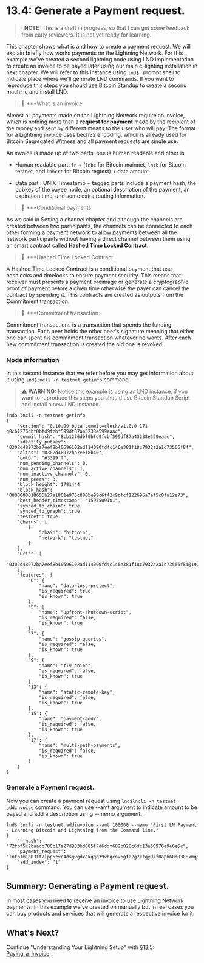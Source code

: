 
# 13.4: Generate a Payment request.

> :information_source: **NOTE:** This is a draft in progress, so that I can get some feedback from early reviewers. It is not yet ready for learning.

This chapter shows what is and how to create a payment request.  We will explain briefly how works payments on the Lightning Network.
For this example we've created a second lightning node using LND implementation to create an invoice to be payed later using our main c-lighting installation in next chapter.  We will refer to this instance using `lnd$ ` prompt shell to indicate place where we'll generate LND commands.   If you want to reproduce this steps you should use Bitcoin Standup to create a second machine and install LND.

> :book: ***What is an invoice

Almost all payments made on the Lightning Network require an invoice, which is nothing more than a **request for payment** made by the recipient of the money and sent by different means to the user who will pay.  The format for a Lightning invoice uses bech32 encoding, which is already used for Bitcoin Segregated Witness and all payment requests are single use.

An invoice is made up of two parts,  one is human readable and other is 

- Human readable part: `ln` + (`lnbc` for Bitcoin mainnet, `lntb` for Bitcoin testnet, and `lnbcrt` for Bitcoin regtest) + data amount
      
- Data part : UNIX Timestamp + tagged parts include a payment hash, the pubkey of the payee node, an optional description of the payment, an expiration time, and some extra routing information.

> :book: ***Conditional payments.

As we said in Setting a channel chapter and although the channels are created between two participants, the channels can be connected to each other forming a payment network to allow payments between all the network participants without having a direct channel between them using an smart contract called **Hashed Time Locked Contract**.

> :book: ***Hashed Time Locked Contract.

A Hashed Time Locked Contract is a conditional payment that use hashlocks and timelocks to ensure payment security. This means that receiver must presents a payment preimage or generate a cryptographic proof of payment before a given time otherwise the payer can cancel the contract by spending it.   This contracts are created as outputs from the Commitment transaction.

> :book: ***Commitment transaction.

Commitment transactions is a transaction that spends the funding transaction. Each peer holds the other peer's signature meaning that either one can spent his commitment transaction whatever he wants.  After each new commitment transaction is created the old one is revoked.

### Node information

In this second instance that we refer before you may get information about it using `lnd$lncli -n testnet getinfo` command.

> :warning: **WARNING:**   Notice this example is using an LND instance,   if you want to reproduce this steps you should use Bitcoin Standup Script and install a new LND instance.

```
lnd$ lncli -n testnet getinfo
{
    "version": "0.10.99-beta commit=clock/v1.0.0-171-g8cb1276dbf0bfd9fcbf599df87a43238e599eaac",
    "commit_hash": "8cb1276dbf0bfd9fcbf599df87a43238e599eaac",
    "identity_pubkey": "0302d48972ba7eef8b40696102ad114090fd4c146e381f18c7932a2a1d73566f84",
    "alias": "0302d48972ba7eef8b40",
    "color": "#3399ff",
    "num_pending_channels": 0,
    "num_active_channels": 1,
    "num_inactive_channels": 0,
    "num_peers": 3,
    "block_height": 1781444,
    "block_hash": "0000000018655b27a1801e976c800be99c6f42c9bfcf122695a7ef5c0fa12e73",
    "best_header_timestamp": "1595509101",
    "synced_to_chain": true,
    "synced_to_graph": true,
    "testnet": true,
    "chains": [
        {
            "chain": "bitcoin",
            "network": "testnet"
        }
    ],
    "uris": [
        "0302d48972ba7eef8b40696102ad114090fd4c146e381f18c7932a2a1d73566f84@192.168.0.22:9736"
    ],
    "features": {
        "0": {
            "name": "data-loss-protect",
            "is_required": true,
            "is_known": true
        },
        "5": {
            "name": "upfront-shutdown-script",
            "is_required": false,
            "is_known": true
        },
        "7": {
            "name": "gossip-queries",
            "is_required": false,
            "is_known": true
        },
        "9": {
            "name": "tlv-onion",
            "is_required": false,
            "is_known": true
        },
        "13": {
            "name": "static-remote-key",
            "is_required": false,
            "is_known": true
        },
        "15": {
            "name": "payment-addr",
            "is_required": false,
            "is_known": true
        },
        "17": {
            "name": "multi-path-payments",
            "is_required": false,
            "is_known": true
        }
    }
}
```

### Generate a Payment request.

Now you can create a payment request using `lnd$lncli -n testnet addinvoice` command.    You can use --amt argument to indicate amount to be payed and add a description using --memo argument.

```
lnd$ lncli -n testnet addinvoice --amt 100000 --memo "First LN Payment - Learning Bitcoin and Lightning from the Command line."
{
    "r_hash": "72fbf5c2baadc780b17a27d983bd685f7d6ddf682b028c6dc13a50976e9e6e6c",
    "payment_request": "lntb1m1p03ft7lpp5zve4dsgwgdxekqqq39vhgcnv6gfa2g2ktqy9lf0aph60d0388xmqdqqcqzpgsp545a9fphd8m5ayplcu8m5845cr4m0zcnyxddwv4g3zm32yprkfd4q9qy9qsq3s4y6cmyvh0qw9qm0sf80llxyyjy9xwrjds7lpkqhzv247jsm6q5me8t9e6ftquma664gz5u4a2rvs0yf4f0mlwtwfs6as5uj5djzhcqpnqlcj",
    "add_index": "1"
}
```

## Summary: Generating a Payment request.

In most cases you need to receive an invoice to use Lightning Network payments. In this example we've created on manually but in real cases you can buy products and services that will generate a respective invoice for it.

## What's Next?

Continue "Understanding Your Lightning Setup" with [§13.5: Paying_a_Invoice](13_5_Paying_a_Invoice.md).




